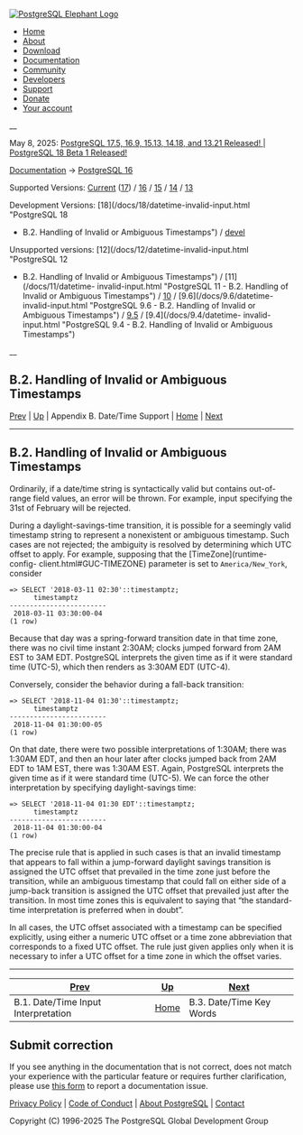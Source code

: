 [ ![PostgreSQL Elephant Logo](/media/img/about/press/elephant.png) ](/)

  * [Home](/ "Home")
  * [About](/about/ "About")
  * [Download](/download/ "Download")
  * [Documentation](/docs/ "Documentation")
  * [Community](/community/ "Community")
  * [Developers](/developer/ "Developers")
  * [Support](/support/ "Support")
  * [Donate](/about/donate/ "Donate")
  * [Your account](/account/ "Your account")

__

May 8, 2025: [ PostgreSQL 17.5, 16.9, 15.13, 14.18, and 13.21 Released! ](/about/news/postgresql-175-169-1513-1418-and-1321-released-3072/) | [ PostgreSQL 18 Beta 1 Released! ](/about/news/postgresql-18-beta-1-released-3070/)

[Documentation](/docs/ "Documentation") -> [PostgreSQL
16](/docs/16/index.html)

Supported Versions: [Current](/docs/current/datetime-invalid-input.html
"PostgreSQL 17 - B.2. Handling of Invalid or Ambiguous Timestamps")
([17](/docs/17/datetime-invalid-input.html "PostgreSQL 17 - B.2. Handling of
Invalid or Ambiguous Timestamps")) / [16](/docs/16/datetime-invalid-input.html
"PostgreSQL 16 - B.2. Handling of Invalid or Ambiguous Timestamps") /
[15](/docs/15/datetime-invalid-input.html "PostgreSQL 15 - B.2. Handling of
Invalid or Ambiguous Timestamps") / [14](/docs/14/datetime-invalid-input.html
"PostgreSQL 14 - B.2. Handling of Invalid or Ambiguous Timestamps") /
[13](/docs/13/datetime-invalid-input.html "PostgreSQL 13 - B.2. Handling of
Invalid or Ambiguous Timestamps")

Development Versions: [18](/docs/18/datetime-invalid-input.html "PostgreSQL 18
- B.2. Handling of Invalid or Ambiguous Timestamps") /
[devel](/docs/devel/datetime-invalid-input.html "PostgreSQL devel -
B.2. Handling of Invalid or Ambiguous Timestamps")

Unsupported versions: [12](/docs/12/datetime-invalid-input.html "PostgreSQL 12
- B.2. Handling of Invalid or Ambiguous Timestamps") / [11](/docs/11/datetime-
invalid-input.html "PostgreSQL 11 - B.2. Handling of Invalid or Ambiguous
Timestamps") / [10](/docs/10/datetime-invalid-input.html "PostgreSQL 10 -
B.2. Handling of Invalid or Ambiguous Timestamps") / [9.6](/docs/9.6/datetime-
invalid-input.html "PostgreSQL 9.6 - B.2. Handling of Invalid or Ambiguous
Timestamps") / [9.5](/docs/9.5/datetime-invalid-input.html "PostgreSQL 9.5 -
B.2. Handling of Invalid or Ambiguous Timestamps") / [9.4](/docs/9.4/datetime-
invalid-input.html "PostgreSQL 9.4 - B.2. Handling of Invalid or Ambiguous
Timestamps")

__

B.2. Handling of Invalid or Ambiguous Timestamps  
---  
[Prev](datetime-input-rules.html "B.1. Date/Time Input Interpretation")  | [Up](datetime-appendix.html "Appendix B. Date/Time Support") | Appendix B. Date/Time Support | [Home](index.html "PostgreSQL 16.9 Documentation") |  [Next](datetime-keywords.html "B.3. Date/Time Key Words")  
  
* * *

## B.2. Handling of Invalid or Ambiguous Timestamps #

Ordinarily, if a date/time string is syntactically valid but contains out-of-
range field values, an error will be thrown. For example, input specifying the
31st of February will be rejected.

During a daylight-savings-time transition, it is possible for a seemingly
valid timestamp string to represent a nonexistent or ambiguous timestamp. Such
cases are not rejected; the ambiguity is resolved by determining which UTC
offset to apply. For example, supposing that the [TimeZone](runtime-config-
client.html#GUC-TIMEZONE) parameter is set to `America/New_York`, consider

    
    
    => SELECT '2018-03-11 02:30'::timestamptz;
          timestamptz
    ------------------------
     2018-03-11 03:30:00-04
    (1 row)
    

Because that day was a spring-forward transition date in that time zone, there
was no civil time instant 2:30AM; clocks jumped forward from 2AM EST to 3AM
EDT. PostgreSQL interprets the given time as if it were standard time (UTC-5),
which then renders as 3:30AM EDT (UTC-4).

Conversely, consider the behavior during a fall-back transition:

    
    
    => SELECT '2018-11-04 01:30'::timestamptz;
          timestamptz
    ------------------------
     2018-11-04 01:30:00-05
    (1 row)
    

On that date, there were two possible interpretations of 1:30AM; there was
1:30AM EDT, and then an hour later after clocks jumped back from 2AM EDT to
1AM EST, there was 1:30AM EST. Again, PostgreSQL interprets the given time as
if it were standard time (UTC-5). We can force the other interpretation by
specifying daylight-savings time:

    
    
    => SELECT '2018-11-04 01:30 EDT'::timestamptz;
          timestamptz
    ------------------------
     2018-11-04 01:30:00-04
    (1 row)
    

The precise rule that is applied in such cases is that an invalid timestamp
that appears to fall within a jump-forward daylight savings transition is
assigned the UTC offset that prevailed in the time zone just before the
transition, while an ambiguous timestamp that could fall on either side of a
jump-back transition is assigned the UTC offset that prevailed just after the
transition. In most time zones this is equivalent to saying that “the
standard-time interpretation is preferred when in doubt”.

In all cases, the UTC offset associated with a timestamp can be specified
explicitly, using either a numeric UTC offset or a time zone abbreviation that
corresponds to a fixed UTC offset. The rule just given applies only when it is
necessary to infer a UTC offset for a time zone in which the offset varies.

* * *

[Prev](datetime-input-rules.html "B.1. Date/Time Input Interpretation")  | [Up](datetime-appendix.html "Appendix B. Date/Time Support") |  [Next](datetime-keywords.html "B.3. Date/Time Key Words")  
---|---|---  
B.1. Date/Time Input Interpretation  | [Home](index.html "PostgreSQL 16.9 Documentation") |  B.3. Date/Time Key Words  
  
## Submit correction

If you see anything in the documentation that is not correct, does not match
your experience with the particular feature or requires further clarification,
please use [this form](/account/comments/new/16/datetime-invalid-input.html/)
to report a documentation issue.

[Privacy Policy](/about/privacypolicy) | [Code of Conduct](/about/policies/coc/) | [About PostgreSQL](/about/) | [Contact](/about/contact/)  

Copyright (C) 1996-2025 The PostgreSQL Global Development Group

